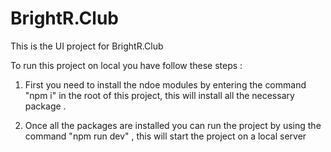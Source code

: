 
# BrightR.Club

This is the UI project for BrightR.Club

To run this project on local you have follow these steps :

1) First you need to install the ndoe modules by entering the command "npm i" in the root of this project, this will install all the necessary package .

2)  Once all the packages are installed you can run the project by using the command "npm run dev" , this will start the project on a local server
    
    

